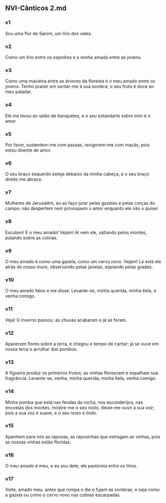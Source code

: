 ## NVI-Cânticos 2.md
### v1
 Sou uma flor de Sarom, um lírio dos vales.
### v2
 Como um lírio entre os espinhos é a minha amada entre as jovens.
### v3
 Como uma macieira entre as árvores da floresta é o meu amado entre os jovens. Tenho prazer em sentar-me à sua sombra; o seu fruto é doce ao meu paladar.
### v4
 Ele me levou ao salão de banquetes, e o seu estandarte sobre mim é o amor.
### v5
 Por favor, sustentem-me com passas, revigorem-me com maçãs, pois estou doente de amor.
### v6
 O seu braço esquerdo esteja debaixo da minha cabeça, e o seu braço direito me abrace.
### v7
 Mulheres de Jerusalém, eu as faço jurar pelas gazelas e pelas corças do campo: não despertem nem provoquem o amor enquanto ele não o quiser.
### v8
 Escutem! É o meu amado! Vejam! Aí vem ele, saltando pelos montes, pulando sobre as colinas.
### v9
 O meu amado é como uma gazela, como um cervo novo. Vejam! Lá está ele atrás do nosso muro, observando pelas janelas, espiando pelas grades.
### v10
 O meu amado falou e me disse: Levante-se, minha querida, minha bela, e venha comigo.
### v11
 Veja! O inverno passou; as chuvas acabaram e já se foram.
### v12
 Aparecem flores sobre a terra, e chegou o tempo de cantar; já se ouve em nossa terra o arrulhar dos pombos.
### v13
 A figueira produz os primeiros frutos; as vinhas florescem e espalham sua fragrância. Levante-se, venha, minha querida; minha bela, venha comigo.
### v14
 Minha pomba que está nas fendas da rocha, nos esconderijos, nas encostas dos montes, mostre-me o seu rosto, deixe-me ouvir a sua voz; pois a sua voz é suave, e o seu rosto é lindo.
### v15
 Apanhem para nós as raposas, as raposinhas que estragam as vinhas, pois as nossas vinhas estão floridas.
### v16
 O meu amado é meu, e eu sou dele; ele pastoreia entre os lírios.
### v17
 Volte, amado meu, antes que rompa o dia e fujam as sombras, e seja como a gazela ou como o cervo novo nas colinas escarpadas.
